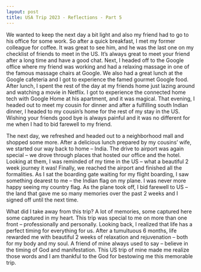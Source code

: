 ```yaml
---
layout: post
title: USA Trip 2023 - Reflections - Part 5
---
```


We wanted to keep the next day a bit light and also my friend had to go to his office for some work. So after a quick breakfast, I met my former colleague for coffee. It was great to see him, and he was the last one on my checklist of friends to meet in the US. It’s always great to meet your friend after a long time and have a good chat. Next, I headed off to the Google office where my friend was working and had a relaxing massage in one of the famous massage chairs at Google. We also had a great lunch at the Google cafeteria and I got to experience the famed gourmet Google food. After lunch, I spent the rest of the day at my friends home just lazing around and watching a movie in Netflix. I got to experience the connected home tech with Google Home at his apartment, and it was magical. That evening, I headed out to meet my cousin for dinner and after a fulfilling south Indian dinner, I headed to my cousin’s home for the rest of my stay in the US. Wishing your friends good bye is always painful and it was no different for me when I had to bid farewell to my friend.

The next day, we refreshed and headed out to a neighborhood mall and shopped some more. After a delicious lunch prepared by my cousins’ wife, we started our way back to home – India. The drive to airport was again special – we drove through places that hosted our office and the hotel. Looking at them, I was reminded of my time in the US – what a beautiful 2 week journey it was! Finally, we reached the airport and finished all the formalities. As I sat the boarding gate waiting for my flight boarding, I saw something dearest to me – the Indian flag on my plane. I was never more happy seeing my country flag. As the plane took off, I bid farewell to US – the land that gave me so many memories over the past 2 weeks and I signed off until the next time.

What did I take away from this trip? A lot of memories, some captured here some captured in my heart. This trip was special to me on more than one front – professionally and personally. Looking back, I realized that life has a perfect timing for everything for us. After a tumultuous 6 months, life rewarded me with beautiful 2 weeks of relaxation and rejuvenation – both for my body and my soul. A friend of mine always used to say – believe in the timing of God and manifestation. This US trip of mine made me realize those words and I am thankful to the God for bestowing me this memorable trip.
